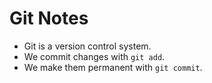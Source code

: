 # Git Notes
- Git is a version control system.
- We commit changes with `git add`.
- We make them permanent with `git commit`.